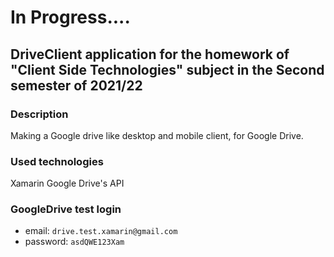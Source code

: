 # In Progress....

## DriveClient application for the homework of "Client Side Technologies" subject in the Second semester of 2021/22

### Description

Making a Google drive like desktop and mobile client, for Google Drive.

### Used technologies

Xamarin
Google Drive's API

### GoogleDrive test login

- email: 	`drive.test.xamarin@gmail.com`
- password:	`asdQWE123Xam`